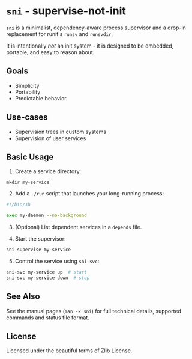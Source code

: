 # `sni` - supervise-not-init

**`sni`** is a minimalist, dependency-aware process supervisor and a drop-in replacement for runit's `runsv` and `runsvdir`.

It is intentionally *not* an init system - it is designed to be embedded, portable, and easy to reason about.

## Goals

- Simplicity
- Portability
- Predictable behavior

## Use-cases

- Supervision trees in custom systems
- Supervision of user services

## Basic Usage

1. Create a service directory:
```
mkdir my-service
````

2. Add a `./run` script that launches your long-running process:
```sh
#!/bin/sh

exec my-daemon --no-background
````

3. (Optional) List dependent services in a `depends` file.

4. Start the supervisor:
```sh
sni-supervise my-service
```

5. Control the service using `sni-svc`:
```sh
sni-svc my-service up  # start
sni-svc my-service down  # stop
```

## See Also

See the manual pages (`man -k sni`) for full technical details, supported commands and status file format.

## License

Licensed under the beautiful terms of Zlib License.